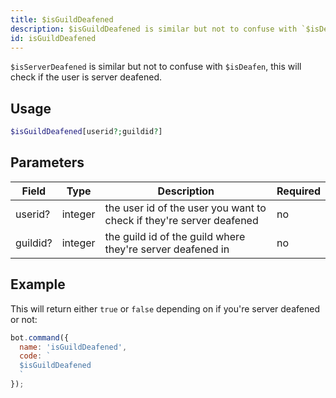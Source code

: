 ```yaml
---
title: $isGuildDeafened 
description: $isGuildDeafened is similar but not to confuse with `$isDeafen`, this will check if the user is server deafened.
id: isGuildDeafened
---
```


`$isServerDeafened` is similar but not to confuse with `$isDeafen`, this will check if the user is server deafened.

## Usage

```php
$isGuildDeafened[userid?;guildid?]
```

## Parameters 


| Field    | Type    | Description                                                          | Required |
| -------- | ------- | -------------------------------------------------------------------- | -------- |
| userid?  | integer | the user id of the user you want to check if they're server deafened | no       |
| guildid? | integer | the guild id of the guild where they're server deafened in           | no       |


## Example

This will return either `true` or `false` depending on if you're server deafened or not:

```javascript
bot.command({
  name: 'isGuildDeafened',
  code: `
  $isGuildDeafened
  `
});
```
